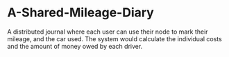 # A-Shared-Mileage-Diary
A distributed journal where each user can use their node to mark their mileage, and the car used. The system would calculate the individual costs and the amount of money owed by each driver.
